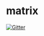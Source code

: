# matrix
[![Gitter](https://badges.gitter.im/Join%20Chat.svg)](https://gitter.im/Matrix-IITG/Lobby)
